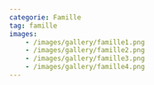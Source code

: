 ```yaml
---
categorie: Famille
tag: famille
images:
    - /images/gallery/famille1.png
    - /images/gallery/famille2.png
    - /images/gallery/famille3.png
    - /images/gallery/famille4.png
---
```

